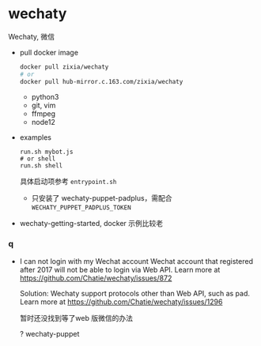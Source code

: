 # wechaty

Wechaty, 微信

- pull docker image

  ```bash
  docker pull zixia/wechaty
  # or
  docker pull hub-mirror.c.163.com/zixia/wechaty
  ```

  - python3
  - git, vim
  - ffmpeg
  - node12

- examples

  ```
  run.sh mybot.js
  # or shell
  run.sh shell
  ```

  具体启动项参考 `entrypoint.sh`

  - 只安装了 wechaty-puppet-padplus，需配合 `WECHATY_PUPPET_PADPLUS_TOKEN`

- wechaty-getting-started, docker 示例比较老

### q

- I can not login with my Wechat account
  Wechat account that registered after 2017 will not be able to login via Web API. Learn more at https://github.com/Chatie/wechaty/issues/872

  Solution: Wechaty support protocols other than Web API, such as pad. Learn more at https://github.com/Chatie/wechaty/issues/1296

  暂时还没找到等了web 版微信的办法

  ? wechaty-puppet
